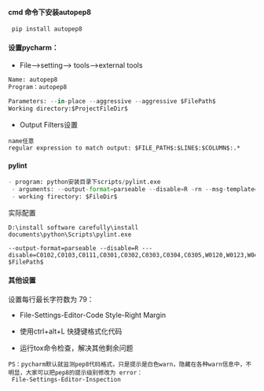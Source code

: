 #### cmd 命令下安装autopep8
```
 pip install autopep8
```

#### 设置pycharm：
- File-->setting--> tools-->external tools
```Python
Name: autopep8
Program：autopep8

Parameters: --in-place --aggressive --aggressive $FilePath$
Working directory:$ProjectFileDir$
```

- Output Filters设置
```
name任意
regular expression to match output: $FILE_PATH$:$LINE$:$COLUMN$:.*
```


#### pylint
```python
- program: python安装目录下scripts/pylint.exe
 - arguments: --output-format=parseable --disable=R -rn --msg-template="{abspath}:{line}: [{msg_id}({symbol}), {obj}] {msg}" $FilePath$
 - working firectory: $FileDir$
```


实际配置
```
D:\install software carefully\install documents\python\Scripts\pylint.exe

--output-format=parseable --disable=R --- disable=C0102,C0103,C0111,C0301,C0302,C0303,C0304,C0305,W0120,W0123,W0401,W0603,W0612,W0614,W0621,W0622,W0703,E1003,E1101 $FilePath$

```


#### 其他设置

设置每行最长字符数为 79：
- File-Settings-Editor-Code Style-Right Margin

- 使用ctrl+alt+L 快捷键格式化代码


- 运行tox命令检查，解决其他剩余问题
```
PS：pycharm默认就监测pep8代码格式，只是提示是白色warn，隐藏在各种warn信息中，不明显，大家可以把pep8的提示级别修改为 error：
 File-Settings-Editor-Inspection
```
